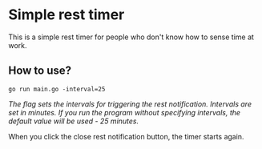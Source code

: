 # Simple rest timer

This is a simple rest timer for people who don't know how to sense time at work.

## How to use?

```shell
go run main.go -interval=25
```

_The flag sets the intervals for triggering the rest notification.
Intervals are set in minutes.
If you run the program without specifying intervals, the default value will be used - 25 minutes._

When you click the close rest notification button, the timer starts again.